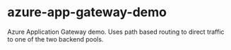 # azure-app-gateway-demo
Azure Application Gateway demo. Uses path based routing to direct traffic to one of the two backend pools.
